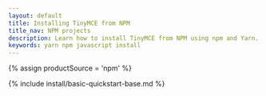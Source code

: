 ```yaml
---
layout: default
title: Installing TinyMCE from NPM
title_nav: NPM projects
description: Learn how to install TinyMCE from NPM using npm and Yarn.
keywords: yarn npm javascript install
---
```


{% assign productSource = 'npm' %}

{% include install/basic-quickstart-base.md %}
